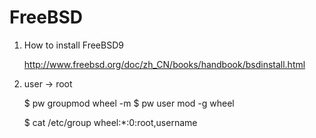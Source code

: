 FreeBSD
==========

1. How to install FreeBSD9

    <http://www.freebsd.org/doc/zh_CN/books/handbook/bsdinstall.html>

2. user -> root

    $ pw groupmod wheel -m <username>
    $ pw user mod <username> -g wheel

    $ cat /etc/group
    wheel:*:0:root,username

